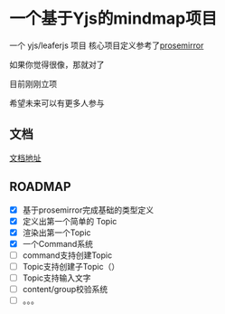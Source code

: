 # 一个基于Yjs的mindmap项目

一个 yjs/leaferjs 项目
核心项目定义参考了[prosemirror](https://prosemirror.net/)

如果你觉得很像，那就对了

目前刚刚立项

希望未来可以有更多人参与

## 文档

[文档地址](https://mizuka-wu.github.io/ymindmap/)

## ROADMAP

- [x] 基于prosemirror完成基础的类型定义
- [x] 定义出第一个简单的 Topic
- [x] 渲染出第一个Topic
- [x] 一个Command系统
- [ ] command支持创建Topic
- [ ] Topic支持创建子Topic（）
- [ ] Topic支持输入文字
- [ ] content/group校验系统
- [ ] 。。。
